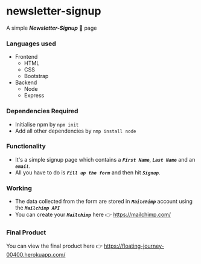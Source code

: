 # newsletter-signup

A simple ***Newsletter-Signup*** :rocket: page 

### Languages used
* Frontend
  - HTML
  - CSS
  - Bootstrap
* Backend
  - Node
  - Express
  
### Dependencies Required
- Initialise npm by `npm init`
- Add all other dependencies by `nmp install node`

### Functionality
- It's a simple signup page which contains a ***`First Name`***, ***`Last Name`*** and an ***`email`***.
- All you have to do is ***`Fill up the form`*** and then hit ***`Signup`***.

### Working
- The data collected from the form are stored in ***`Mailchimp`*** account using the ***`Mailchimp API`***
- You can create your ***`Mailchimp`*** here :point_right: https://mailchimp.com/



### Final Product
You can view the final product here :point_right: https://floating-journey-00400.herokuapp.com/
